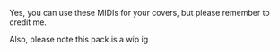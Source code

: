 Yes, you can use these MIDIs for your covers, but please remember to credit me.

Also, please note this pack is a wip ig
